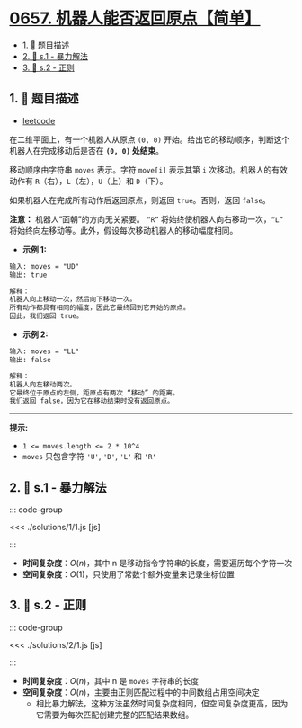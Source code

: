 # [0657. 机器人能否返回原点【简单】](https://github.com/tnotesjs/TNotes.leetcode/tree/main/notes/0657.%20%E6%9C%BA%E5%99%A8%E4%BA%BA%E8%83%BD%E5%90%A6%E8%BF%94%E5%9B%9E%E5%8E%9F%E7%82%B9%E3%80%90%E7%AE%80%E5%8D%95%E3%80%91)

<!-- region:toc -->

- [1. 📝 题目描述](#1--题目描述)
- [2. 🎯 s.1 - 暴力解法](#2--s1---暴力解法)
- [3. 🎯 s.2 - 正则](#3--s2---正则)

<!-- endregion:toc -->

## 1. 📝 题目描述

- [leetcode](https://leetcode.cn/problems/robot-return-to-origin/)

在二维平面上，有一个机器人从原点 `(0, 0)` 开始。给出它的移动顺序，判断这个机器人在完成移动后是否在 **`(0, 0)` 处结束**。

移动顺序由字符串 `moves` 表示。字符 `move[i]` 表示其第 `i` 次移动。机器人的有效动作有 `R`（右），`L`（左），`U`（上）和 `D`（下）。

如果机器人在完成所有动作后返回原点，则返回 `true`。否则，返回 `false`。

**注意：** 机器人“面朝”的方向无关紧要。 `“R”` 将始终使机器人向右移动一次，`“L”` 将始终向左移动等。此外，假设每次移动机器人的移动幅度相同。

- **示例 1:**

```txt
输入: moves = "UD"
输出: true

解释：
机器人向上移动一次，然后向下移动一次。
所有动作都具有相同的幅度，因此它最终回到它开始的原点。
因此，我们返回 true。
```

- **示例 2:**

```txt
输入: moves = "LL"
输出: false

解释：
机器人向左移动两次。
它最终位于原点的左侧，距原点有两次 “移动” 的距离。
我们返回 false，因为它在移动结束时没有返回原点。
```

---

**提示:**

- `1 <= moves.length <= 2 * 10^4`
- `moves` 只包含字符 `'U'`, `'D'`, `'L'` 和 `'R'`

## 2. 🎯 s.1 - 暴力解法

::: code-group

<<< ./solutions/1/1.js [js]

:::

- **时间复杂度**：$O(n)$，其中 n 是移动指令字符串的长度，需要遍历每个字符一次
- **空间复杂度**：$O(1)$，只使用了常数个额外变量来记录坐标位置

## 3. 🎯 s.2 - 正则

::: code-group

<<< ./solutions/2/1.js [js]

:::

- **时间复杂度**：$O(n)$，其中 n 是 `moves` 字符串的长度
- **空间复杂度**：$O(n)$，主要由正则匹配过程中的中间数组占用空间决定
  - 相比暴力解法，这种方法虽然时间复杂度相同，但空间复杂度更高，因为它需要为每次匹配创建完整的匹配结果数组。

